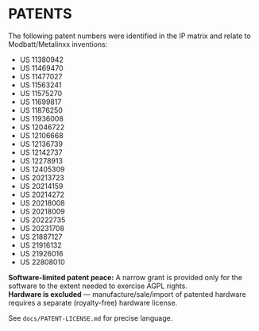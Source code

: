 # PATENTS

The following patent numbers were identified in the IP matrix and relate to Modbatt/Metalinxx inventions:

- US 11380942
- US 11469470
- US 11477027
- US 11563241
- US 11575270
- US 11699817
- US 11876250
- US 11936008
- US 12046722
- US 12106668
- US 12136739
- US 12142737
- US 12278913
- US 12405309
- US 20213723
- US 20214159
- US 20214272
- US 20218008
- US 20218009
- US 20222735
- US 20231708
- US 21887127
- US 21916132
- US 21926016
- US 22808010

**Software-limited patent peace:** A narrow grant is provided only for the software to the extent needed to exercise AGPL rights.  
**Hardware is excluded** — manufacture/sale/import of patented hardware requires a separate (royalty-free) hardware license.

See `docs/PATENT-LICENSE.md` for precise language.
